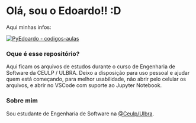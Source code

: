 # Olá, sou o Edoardo!! :D

Aqui minhas infos:

[![PyEdoardo - codigos-aulas](https://img.shields.io/static/v1?label=PyEdoardo&message=codigos-aulas&color=lightgrey&logo=github)](https://github.com/PyEdoardo/codigos-aulas "Link deste Repositório")

### Oque é esse repositório?
Aqui ficam os arquivos de estudos durante o curso de Engenharia de Software da CEULP / ULBRA.
Deixo a disposição para uso pessoal e ajudar quem está começando, para melhor usabilidade, não abrir pelo celular os arquivos, e abrir no VSCode com suporte ao Jupyter Notebook.

### Sobre mim
Sou estudante de Engenharia de Software na [@Ceulp/Ulbra](https://www.ulbra-to.com/).

